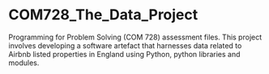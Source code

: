 # COM728_The_Data_Project
Programming for Problem Solving (COM 728) assessment files. This project involves developing a software artefact that harnesses data related to Airbnb listed properties in England using Python, python libraries and modules.

